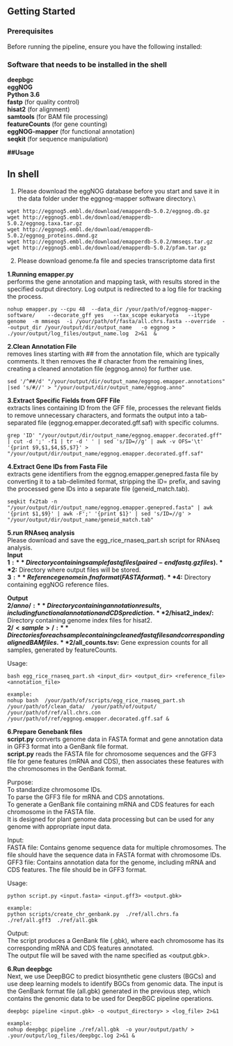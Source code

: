 ## Getting Started
### Prerequisites
Before running the pipeline, ensure you have the following installed:  


### Software that needs to be installed in the shell  
**deepbgc**  
**eggNOG**  
**Python 3.6**  
**fastp** (for quality control)  
**hisat2** (for alignment)  
**samtools** (for BAM file processing)  
**featureCounts** (for gene counting)  
**eggNOG-mapper** (for functional annotation)  
**seqkit** (for sequence manipulation)  

**##Usage**
## In shell
1. Please download the eggNOG database before you start and save it in the data folder under the eggnog-mapper software directory.\

```
wget http://eggnog5.embl.de/download/emapperdb-5.0.2/eggnog.db.gz
wget http://eggnog5.embl.de/download/emapperdb-5.0.2/eggnog.taxa.tar.gz
wget http://eggnog5.embl.de/download/emapperdb-5.0.2/eggnog_proteins.dmnd.gz
wget http://eggnog5.embl.de/download/emapperdb-5.0.2/mmseqs.tar.gz
wget http://eggnog5.embl.de/download/emapperdb-5.0.2/pfam.tar.gz
```

2. Please download genome.fa file and species transcriptome data first  



**1.Running emapper.py**  
performs the gene annotation and mapping task, with results stored in the specified output directory. Log output is redirected to a log file for tracking the process.  
```
nohup emapper.py --cpu 48  --data_dir /your/path/of/eggnog-mapper-software/    --decorate_gff yes   --tax_scope eukaryota   --itype genome  -m mmseqs  -i /your/path/of/fasta/all.chrs.fasta --override  --output_dir /your/output/dir/output_name   -o eggnog > ./your/output/log_files/output_name.log  2>&1  &
```


**2.Clean Annotation File**   
removes lines starting with ## from the annotation file, which are typically comments. It then removes the # character from the remaining lines, creating a cleaned annotation file (eggnog.anno) for further use.  
```
sed '/^##/d' "/your/output/dir/output_name/eggnog.emapper.annotations" |sed 's/#//' > "/your/output/dir/output_name/eggnog.anno"
```


**3.Extract Specific Fields from GFF File**  
extracts lines containing ID from the GFF file, processes the relevant fields to remove unnecessary characters, and formats the output into a tab-separated file (eggnog.emapper.decorated.gff.saf) with specific columns.  
```
grep 'ID' "/your/output/dir/output_name/eggnog.emapper.decorated.gff" | cut -d ';' -f1 | tr -d ' ' | sed 's/ID=//g' | awk -v OFS='\t' '{print $9,$1,$4,$5,$7}' > "/your/output/dir/output_name/eggnog.emapper.decorated.gff.saf"
```


 **4.Extract Gene IDs from Fasta File**  
extracts gene identifiers from the eggnog.emapper.genepred.fasta file by converting it to a tab-delimited format, stripping the ID= prefix, and saving the processed gene IDs into a separate file (geneid_match.tab).  
```
seqkit fx2tab -n  "/your/output/dir/output_name/eggnog.emapper.genepred.fasta" | awk '{print $1,$9}' | awk -F';' '{print $1}' | sed 's/ID=//g' > "/your/output/dir/output_name/geneid_match.tab"
```


**5.run RNAseq analysis**  
Please download and save the egg_rice_rnaseq_part.sh script for RNAseq analysis.  
**Input**    
**$1:** Directory containing sample fastq files (paired-end fastq.gz files).  
**$2:** Directory where output files will be stored.  
**$3:** Reference genome in .fna format (FASTA format).  
**$4:** Directory containing eggNOG reference files.  


**Output**    
**$2/anno/:** Directory containing annotation results, including functional annotation and CDS prediction.  
**$2/hisat2_index/:** Directory containing genome index files for hisat2.  
**$2/<sample>/:** Directories for each sample containing cleaned fastq files and corresponding aligned BAM files.  
**$2/all_counts.tsv:** Gene expression counts for all samples, generated by featureCounts.  


Usage:
```
bash egg_rice_rnaseq_part.sh <input_dir> <output_dir> <reference_file> <annotation_file> 

example:
nohup bash  /your/path/of/scripts/egg_rice_rnaseq_part.sh  /your/path/of/clean_data/  /your/path/of/output/  /your/path/of/ref/all.chrs.con  /your/path/of/ref/eggnog.emapper.decorated.gff.saf &

```

**6.Prepare Genebank files**  
**script.py** converts genome data in FASTA format and gene annotation data in GFF3 format into a GenBank file format.   
**script.py** reads the FASTA file for chromosome sequences and the GFF3 file for gene features (mRNA and CDS), then associates these features with the chromosomes in the GenBank format.  

Purpose:  
To standardize chromosome IDs.  
To parse the GFF3 file for mRNA and CDS annotations.  
To generate a GenBank file containing mRNA and CDS features for each chromosome in the FASTA file.  
It is designed for plant genome data processing but can be used for any genome with appropriate input data.  

Input:  
FASTA file: Contains genome sequence data for multiple chromosomes. The file should have the sequence data in FASTA format with chromosome IDs.  
GFF3 file: Contains annotation data for the genome, including mRNA and CDS features. The file should be in GFF3 format.  

Usage:
```
python script.py <input.fasta> <input.gff3> <output.gbk>

example:
python scripts/create_chr_genbank.py  ./ref/all.chrs.fa  ./ref/all.gff3  ./ref/all.gbk
```

Output:  
The script produces a GenBank file (.gbk), where each chromosome has its corresponding mRNA and CDS features annotated.  
The output file will be saved with the name specified as <output.gbk>.  


**6.Run deepbgc**  
Next, we use DeepBGC to predict biosynthetic gene clusters (BGCs) and use deep learning models to identify BGCs from genomic data. The input is the GenBank format file (all.gbk) generated in the previous step, which contains the genomic data to be used for DeepBGC pipeline operations.  

```
deepbgc pipeline <input.gbk> -o <output_directory> > <log_file> 2>&1

example:
nohup deepbgc pipeline ./ref/all.gbk  -o your/output/path/ > .your/output/log_files/deepbgc.log 2>&1 &

```










